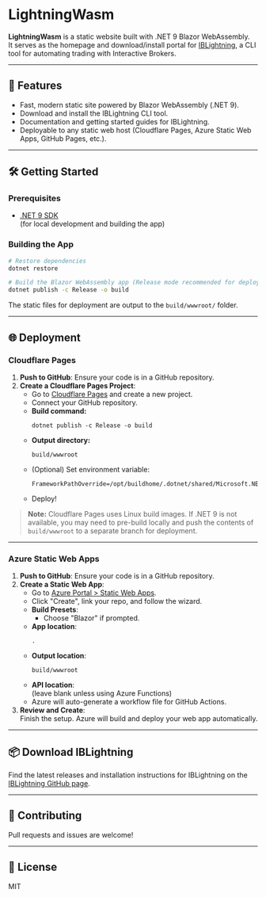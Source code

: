 # LightningWasm

**LightningWasm** is a static website built with .NET 9 Blazor WebAssembly.  
It serves as the homepage and download/install portal for [IBLightning](https://github.com/BinaryGalaxy1/IBLightning), a CLI tool for automating trading with Interactive Brokers.

---

## 🚀 Features

- Fast, modern static site powered by Blazor WebAssembly (.NET 9).
- Download and install the IBLightning CLI tool.
- Documentation and getting started guides for IBLightning.
- Deployable to any static web host (Cloudflare Pages, Azure Static Web Apps, GitHub Pages, etc.).


---

## 🛠️ Getting Started

### Prerequisites

- [.NET 9 SDK](https://dotnet.microsoft.com/en-us/download/dotnet/9.0)  
  (for local development and building the app)

### Building the App

```bash
# Restore dependencies
dotnet restore

# Build the Blazor WebAssembly app (Release mode recommended for deployment)
dotnet publish -c Release -o build
```

The static files for deployment are output to the `build/wwwroot/` folder.

---

## 🌐 Deployment

### Cloudflare Pages

1. **Push to GitHub**: Ensure your code is in a GitHub repository.
2. **Create a Cloudflare Pages Project**:  
   - Go to [Cloudflare Pages](https://pages.cloudflare.com/) and create a new project.
   - Connect your GitHub repository.
   - **Build command:**  
     ```
     dotnet publish -c Release -o build
     ```
   - **Output directory:**  
     ```
     build/wwwroot
     ```
   - (Optional) Set environment variable:  
     ```
     FrameworkPathOverride=/opt/buildhome/.dotnet/shared/Microsoft.NETCore.App/9.0.0
     ```
   - Deploy!

> **Note:** Cloudflare Pages uses Linux build images. If .NET 9 is not available, you may need to pre-build locally and push the contents of `build/wwwroot` to a separate branch for deployment.

---

### Azure Static Web Apps

1. **Push to GitHub**: Ensure your code is in a GitHub repository.
2. **Create a Static Web App**:  
   - Go to [Azure Portal > Static Web Apps](https://portal.azure.com/).
   - Click "Create", link your repo, and follow the wizard.
   - **Build Presets**:  
     - Choose "Blazor" if prompted.
   - **App location**:  
     ```
     .
     ```
   - **Output location**:  
     ```
     build/wwwroot
     ```
   - **API location**:  
     (leave blank unless using Azure Functions)
   - Azure will auto-generate a workflow file for GitHub Actions.
3. **Review and Create**:  
   Finish the setup. Azure will build and deploy your web app automatically.

---

## 📦 Download IBLightning

Find the latest releases and installation instructions for IBLightning on the [IBLightning GitHub page](https://github.com/BinaryGalaxy1/IBLightning).

---

## 🤝 Contributing

Pull requests and issues are welcome!

---

## 📄 License

MIT
